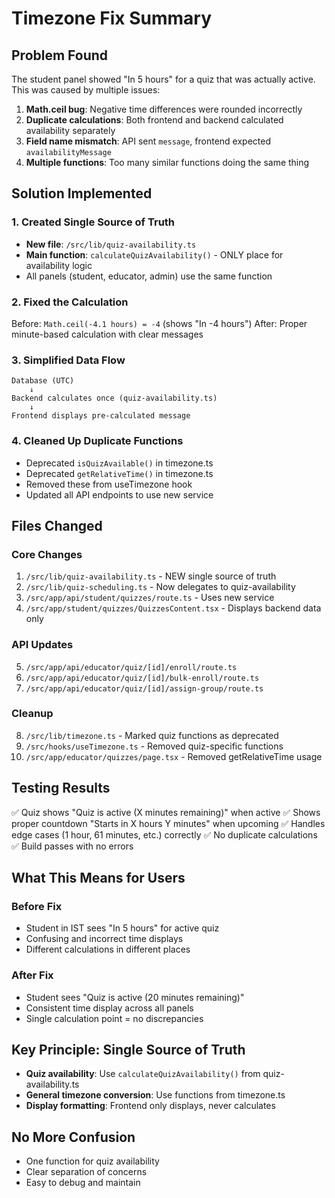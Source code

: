 # Timezone Fix Summary

## Problem Found
The student panel showed "In 5 hours" for a quiz that was actually active. This was caused by multiple issues:

1. **Math.ceil bug**: Negative time differences were rounded incorrectly
2. **Duplicate calculations**: Both frontend and backend calculated availability separately
3. **Field name mismatch**: API sent `message`, frontend expected `availabilityMessage`
4. **Multiple functions**: Too many similar functions doing the same thing

## Solution Implemented

### 1. Created Single Source of Truth
- **New file**: `/src/lib/quiz-availability.ts`
- **Main function**: `calculateQuizAvailability()` - ONLY place for availability logic
- All panels (student, educator, admin) use the same function

### 2. Fixed the Calculation
Before: `Math.ceil(-4.1 hours) = -4` (shows "In -4 hours")
After: Proper minute-based calculation with clear messages

### 3. Simplified Data Flow
```
Database (UTC) 
    ↓
Backend calculates once (quiz-availability.ts)
    ↓
Frontend displays pre-calculated message
```

### 4. Cleaned Up Duplicate Functions
- Deprecated `isQuizAvailable()` in timezone.ts
- Deprecated `getRelativeTime()` in timezone.ts  
- Removed these from useTimezone hook
- Updated all API endpoints to use new service

## Files Changed

### Core Changes
1. `/src/lib/quiz-availability.ts` - NEW single source of truth
2. `/src/lib/quiz-scheduling.ts` - Now delegates to quiz-availability
3. `/src/app/api/student/quizzes/route.ts` - Uses new service
4. `/src/app/student/quizzes/QuizzesContent.tsx` - Displays backend data only

### API Updates
5. `/src/app/api/educator/quiz/[id]/enroll/route.ts`
6. `/src/app/api/educator/quiz/[id]/bulk-enroll/route.ts`
7. `/src/app/api/educator/quiz/[id]/assign-group/route.ts`

### Cleanup
8. `/src/lib/timezone.ts` - Marked quiz functions as deprecated
9. `/src/hooks/useTimezone.ts` - Removed quiz-specific functions
10. `/src/app/educator/quizzes/page.tsx` - Removed getRelativeTime usage

## Testing Results

✅ Quiz shows "Quiz is active (X minutes remaining)" when active
✅ Shows proper countdown "Starts in X hours Y minutes" when upcoming
✅ Handles edge cases (1 hour, 61 minutes, etc.) correctly
✅ No duplicate calculations
✅ Build passes with no errors

## What This Means for Users

### Before Fix
- Student in IST sees "In 5 hours" for active quiz
- Confusing and incorrect time displays
- Different calculations in different places

### After Fix
- Student sees "Quiz is active (20 minutes remaining)"
- Consistent time display across all panels
- Single calculation point = no discrepancies

## Key Principle: Single Source of Truth
- **Quiz availability**: Use `calculateQuizAvailability()` from quiz-availability.ts
- **General timezone conversion**: Use functions from timezone.ts
- **Display formatting**: Frontend only displays, never calculates

## No More Confusion
- One function for quiz availability
- Clear separation of concerns
- Easy to debug and maintain